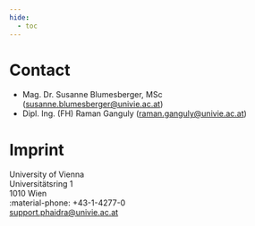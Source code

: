 ```yaml
---
hide:
  - toc
---
```


# Contact

- Mag. Dr. Susanne Blumesberger, MSc (<susanne.blumesberger@univie.ac.at>)
- Dipl. Ing. (FH) Raman Ganguly (<raman.ganguly@univie.ac.at>)

# Imprint

University of Vienna  
Universitätsring 1  
1010 Wien  
:material-phone: +43-1-4277-0  
<support.phaidra@univie.ac.at>